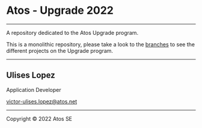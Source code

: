 # Atos - Upgrade 2022
*****

A repository dedicated to the Atos Upgrade program. 

This is a monolithic repository, please take a look to the [branches](https://github.com/Ulilop-Atos/Upgrade/branches/) to see the different projects on the Upgrade program.   

***
## Ulises Lopez 

Application Developer

[victor-ulises.lopez@atos.net](mailto:(victor-ulises.lopez@atos.net))
***
Copyright © 2022 Atos SE